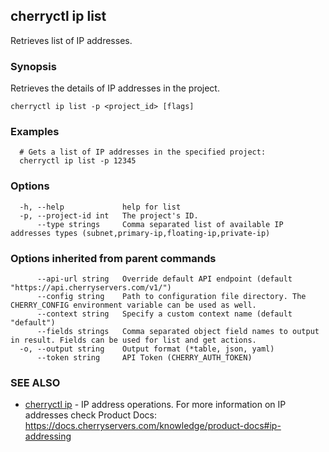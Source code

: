 ## cherryctl ip list

Retrieves list of IP addresses.

### Synopsis

Retrieves the details of IP addresses in the project.

```
cherryctl ip list -p <project_id> [flags]
```

### Examples

```
  # Gets a list of IP addresses in the specified project:
  cherryctl ip list -p 12345
```

### Options

```
  -h, --help             help for list
  -p, --project-id int   The project's ID.
      --type strings     Comma separated list of available IP addresses types (subnet,primary-ip,floating-ip,private-ip)
```

### Options inherited from parent commands

```
      --api-url string   Override default API endpoint (default "https://api.cherryservers.com/v1/")
      --config string    Path to configuration file directory. The CHERRY_CONFIG environment variable can be used as well.
      --context string   Specify a custom context name (default "default")
      --fields strings   Comma separated object field names to output in result. Fields can be used for list and get actions.
  -o, --output string    Output format (*table, json, yaml)
      --token string     API Token (CHERRY_AUTH_TOKEN)
```

### SEE ALSO

* [cherryctl ip](cherryctl_ip.md)	 - IP address operations. For more information on IP addresses check Product Docs: https://docs.cherryservers.com/knowledge/product-docs#ip-addressing

